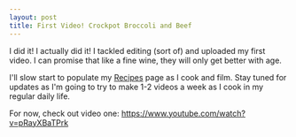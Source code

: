 ```yaml
---
layout: post
title: First Video! Crockpot Broccoli and Beef
---
```


I did it! I actually did it! I tackled editing (sort of) and uploaded my first video. I can promise that like a fine wine, they will only get better with age.

I'll slow start to populate my [Recipes](/recipes) page as I cook and film. Stay tuned for updates as I'm going to try to make 1-2 videos a week as I cook in my regular daily life. 

For now, check out video one: https://www.youtube.com/watch?v=pRayXBaTPrk
